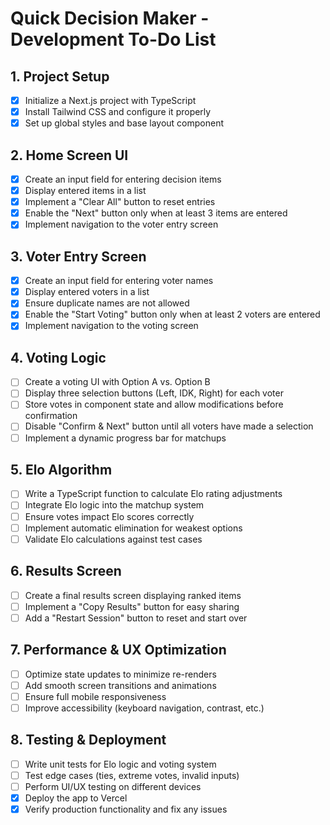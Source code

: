 # Quick Decision Maker - Development To-Do List

## **1. Project Setup**
- [x] Initialize a Next.js project with TypeScript
- [x] Install Tailwind CSS and configure it properly
- [x] Set up global styles and base layout component

## **2. Home Screen UI**
- [X] Create an input field for entering decision items
- [X] Display entered items in a list
- [X] Implement a "Clear All" button to reset entries
- [X] Enable the "Next" button only when at least 3 items are entered
- [X] Implement navigation to the voter entry screen

## **3. Voter Entry Screen**
- [X] Create an input field for entering voter names
- [X] Display entered voters in a list
- [X] Ensure duplicate names are not allowed
- [X] Enable the "Start Voting" button only when at least 2 voters are entered
- [X] Implement navigation to the voting screen

## **4. Voting Logic**
- [ ] Create a voting UI with Option A vs. Option B
- [ ] Display three selection buttons (Left, IDK, Right) for each voter
- [ ] Store votes in component state and allow modifications before confirmation
- [ ] Disable "Confirm & Next" button until all voters have made a selection
- [ ] Implement a dynamic progress bar for matchups

## **5. Elo Algorithm**
- [ ] Write a TypeScript function to calculate Elo rating adjustments
- [ ] Integrate Elo logic into the matchup system
- [ ] Ensure votes impact Elo scores correctly
- [ ] Implement automatic elimination for weakest options
- [ ] Validate Elo calculations against test cases

## **6. Results Screen**
- [ ] Create a final results screen displaying ranked items
- [ ] Implement a "Copy Results" button for easy sharing
- [ ] Add a "Restart Session" button to reset and start over

## **7. Performance & UX Optimization**
- [ ] Optimize state updates to minimize re-renders
- [ ] Add smooth screen transitions and animations
- [ ] Ensure full mobile responsiveness
- [ ] Improve accessibility (keyboard navigation, contrast, etc.)

## **8. Testing & Deployment**

- [ ] Write unit tests for Elo logic and voting system
- [ ] Test edge cases (ties, extreme votes, invalid inputs)
- [ ] Perform UI/UX testing on different devices
- [X] Deploy the app to Vercel
- [X] Verify production functionality and fix any issues
